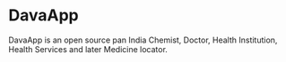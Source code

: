 DavaApp
=======

DavaApp is an open source pan India Chemist, Doctor, Health Institution, Health Services and later Medicine locator.
